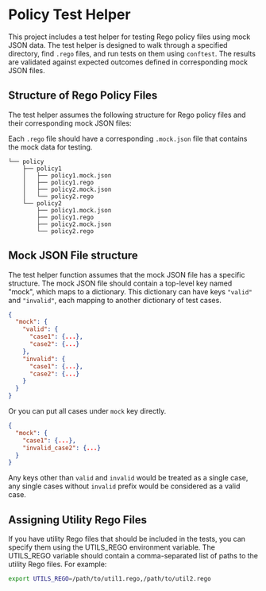 # Policy Test Helper

This project includes a test helper for testing Rego policy files using mock JSON data. The test helper is designed to walk through a specified directory, find `.rego` files, and run tests on them using `conftest`. The results are validated against expected outcomes defined in corresponding mock JSON files.

## Structure of Rego Policy Files

The test helper assumes the following structure for Rego policy files and their corresponding mock JSON files:

Each `.rego` file should have a corresponding `.mock.json` file that contains the mock data for testing.

```text
└── policy
    ├── policy1
    │   ├── policy1.mock.json
    │   ├── policy1.rego
    │   ├── policy2.mock.json
    │   └── policy2.rego
    └── policy2
        ├── policy1.mock.json
        ├── policy1.rego
        ├── policy2.mock.json
        └── policy2.rego

```

## Mock JSON File structure

The test helper function assumes that the mock JSON file has a specific structure. The mock JSON file should contain a top-level key named "mock", which maps to a dictionary. This dictionary can have keys `"valid"` and `"invalid"`, each mapping to another dictionary of test cases.

```json
{
  "mock": {
    "valid": {
      "case1": {...},
      "case2": {...}
    },
    "invalid": {
      "case1": {...},
      "case2": {...}
    }
  }
}
```

Or you can put all cases under `mock` key directly.

```json
{
  "mock": {
    "case1": {...},
    "invalid_case2": {...}
  }
}
```

Any keys other than `valid` and `invalid` would be treated as a single case, any single cases without `invalid` prefix would be considered as a valid case.

## Assigning Utility Rego Files

If you have utility Rego files that should be included in the tests, you can specify them using the UTILS_REGO environment variable. The UTILS_REGO variable should contain a comma-separated list of paths to the utility Rego files. For example:

```bash
export UTILS_REGO=/path/to/util1.rego,/path/to/util2.rego
```
